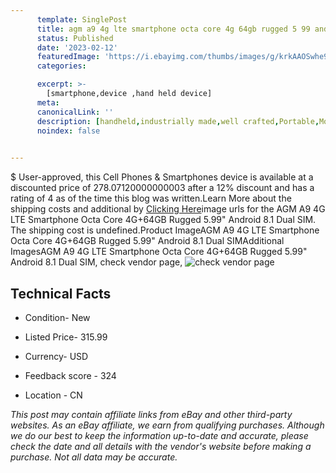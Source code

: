 ```yaml
---
      template: SinglePost
      title: agm a9 4g lte smartphone octa core 4g 64gb rugged 5 99 android 8 1 dual sim
      status: Published
      date: '2023-02-12'
      featuredImage: 'https://i.ebayimg.com/thumbs/images/g/krkAAOSwhe9dy3yJ/s-l225.jpg'
      categories: 

      excerpt: >-
        [smartphone,device ,hand held device]
      meta:
      canonicalLink: ''
      description: [handheld,industrially made,well crafted,Portable,Mobile,Compact,Convenient,Lightweight,Maneuverable,Man-portable,Miniature,Carriable,Hand-held,Light,Holdable,Transportable,Mobile device,Pocket-sized,On-the-go,Wireless,Cordless,Compact size,Convenient size, smartphone,device ,hand held device]
      noindex: false

        
---
```

$
    User-approved, this Cell Phones & Smartphones device is available at a discounted price of 278.07120000000003 after a 12% discount and has a rating of 4 as of the time this blog was written.Learn More about the shipping costs and additional by [Clicking Here](https://www.ebay.com/itm/233698885728?hash=item36698a0060%3Ag%3AkrkAAOSwhe9dy3yJ&mkevt=1&mkcid=1&mkrid=711-53200-19255-0&campid=%253CePNCampaignId%253E&customid=%253CreferenceId%253E&toolid=10049)image urls for the AGM A9 4G LTE Smartphone  Octa Core 4G+64GB Rugged  5.99" Android 8.1 Dual SIM. The shipping cost is undefined.Product ImageAGM A9 4G LTE Smartphone  Octa Core 4G+64GB Rugged  5.99" Android 8.1 Dual SIMAdditional ImagesAGM A9 4G LTE Smartphone  Octa Core 4G+64GB Rugged  5.99" Android 8.1 Dual SIM, check vendor page, ![check vendor page](https://origin-galleryplus.ebayimg.com/ws/web/233698885728_2_0_1/225x225.jpg,https://origin-galleryplus.ebayimg.com/ws/web/233698885728_3_0_1/225x225.jpg,https://origin-galleryplus.ebayimg.com/ws/web/233698885728_4_0_1/225x225.jpg,https://origin-galleryplus.ebayimg.com/ws/web/233698885728_5_0_1/225x225.jpg,https://origin-galleryplus.ebayimg.com/ws/web/233698885728_6_0_1/225x225.jpg,https://origin-galleryplus.ebayimg.com/ws/web/233698885728_7_0_1/225x225.jpg,https://origin-galleryplus.ebayimg.com/ws/web/233698885728_8_0_1/225x225.jpg,https://origin-galleryplus.ebayimg.com/ws/web/233698885728_9_0_1/225x225.jpg,https://origin-galleryplus.ebayimg.com/ws/web/233698885728_10_0_1/225x225.jpg,https://origin-galleryplus.ebayimg.com/ws/web/233698885728_11_0_1/225x225.jpg,https://origin-galleryplus.ebayimg.com/ws/web/233698885728_12_0_1/225x225.jpg)
    
    

 ## Technical Facts 



     
      

 - Condition- New 


      

 - Listed Price- 315.99 


      

 - Currency- USD 


      

 - Feedback score - 324 


      

 - Location - CN 


      
      

 *_This post may contain affiliate links from eBay and other third-party websites. As an eBay affiliate, we earn from qualifying purchases. Although we do our best to keep the information up-to-date and accurate, please check the date and all details with the vendor's website before making a purchase. Not all data may be accurate._*



    
    
    
    
    